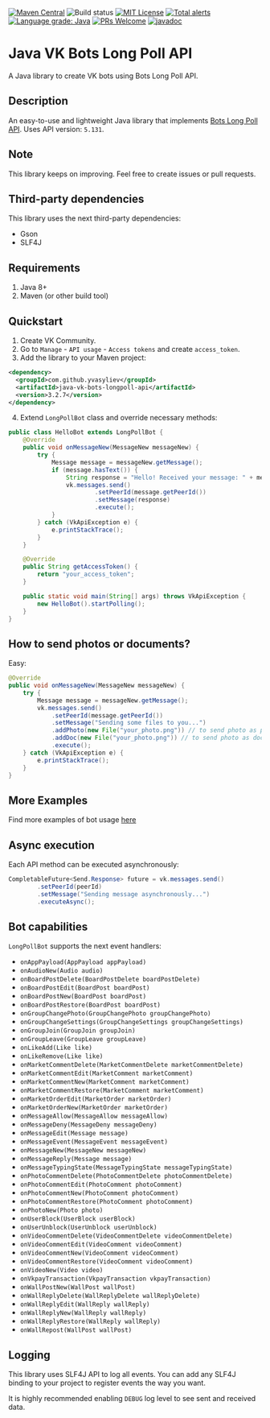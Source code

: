 [![Maven Central](https://maven-badges.herokuapp.com/maven-central/com.github.yvasyliev/java-vk-bots-longpoll-api/badge.svg?&kill_cache=1)](https://search.maven.org/artifact/com.github.yvasyliev/java-vk-bots-longpoll-api)
![Build status](https://github.com/yvasyliev/java-vk-bots-long-poll-api/actions/workflows/build-maven-project.yml/badge.svg?branch=master)
[![MIT License](http://img.shields.io/badge/license-MIT-blue.svg?style=flat)](https://github.com/yvasyliev/java-vk-bots-long-poll-api/blob/master/LICENSE)
[![Total alerts](https://img.shields.io/lgtm/alerts/g/yvasyliev/java-vk-bots-long-poll-api.svg?logo=lgtm&logoWidth=18)](https://lgtm.com/projects/g/yvasyliev/java-vk-bots-long-poll-api/alerts/)
[![Language grade: Java](https://img.shields.io/lgtm/grade/java/g/yvasyliev/java-vk-bots-long-poll-api.svg?logo=lgtm&logoWidth=18)](https://lgtm.com/projects/g/yvasyliev/java-vk-bots-long-poll-api/context:java)
[![PRs Welcome](https://img.shields.io/badge/PRs-welcome-brightgreen.svg?style=flat)](http://makeapullrequest.com)
[![javadoc](https://javadoc.io/badge2/com.github.yvasyliev/java-vk-bots-longpoll-api/javadoc.svg)](https://javadoc.io/doc/com.github.yvasyliev/java-vk-bots-longpoll-api)
# Java VK Bots Long Poll API
A Java library to create VK bots using Bots Long Poll API.

## Description
An easy-to-use and lightweight Java library that implements [Bots Long Poll API](https://vk.com/dev/bots_longpoll). Uses API version: `5.131`.

## Note
This library keeps on improving. Feel free to create issues or pull requests.

## Third-party dependencies
This library uses the next third-party dependencies:
* Gson
* SLF4J

## Requirements
1. Java 8+
2. Maven (or other build tool)

## Quickstart
1. Create VK Community.
2. Go to `Manage` - `API usage` - `Access tokens` and create `access_token`.
3. Add the library to your Maven project:
```xml
<dependency>
  <groupId>com.github.yvasyliev</groupId>
  <artifactId>java-vk-bots-longpoll-api</artifactId>
  <version>3.2.7</version>
</dependency>
```
4. Extend `LongPollBot` class and override necessary methods:
```java
public class HelloBot extends LongPollBot {
    @Override
    public void onMessageNew(MessageNew messageNew) {
        try {
            Message message = messageNew.getMessage();
            if (message.hasText()) {
                String response = "Hello! Received your message: " + message.getText();
                vk.messages.send()
                        .setPeerId(message.getPeerId())
                        .setMessage(response)
                        .execute();
            }
        } catch (VkApiException e) {
            e.printStackTrace();
        }
    }

    @Override
    public String getAccessToken() {
        return "your_access_token";
    }

    public static void main(String[] args) throws VkApiException {
        new HelloBot().startPolling();
    }
}
```
## How to send photos or documents?
Easy:
```java
@Override
public void onMessageNew(MessageNew messageNew) {
    try {
        Message message = messageNew.getMessage();
        vk.messages.send()
            .setPeerId(message.getPeerId())
            .setMessage("Sending some files to you...")
            .addPhoto(new File("your_photo.png")) // to send photo as photo
            .addDoc(new File("your_photo.png")) // to send photo as document
            .execute();
    } catch (VkApiException e) {
        e.printStackTrace();
    }
}
```
## More Examples
Find more examples of bot usage [here](https://github.com/yvasyliev/java-vk-bots-long-poll-api-examples)
## Async execution
Each API method can be executed asynchronously:
```java
CompletableFuture<Send.Response> future = vk.messages.send()
        .setPeerId(peerId)
        .setMessage("Sending message asynchronously...")
        .executeAsync();
```
## Bot capabilities
`LongPollBot` supports the next event handlers:
* `onAppPayload(AppPayload appPayload)`
* `onAudioNew(Audio audio)`
* `onBoardPostDelete(BoardPostDelete boardPostDelete)`
* `onBoardPostEdit(BoardPost boardPost)`
* `onBoardPostNew(BoardPost boardPost)`
* `onBoardPostRestore(BoardPost boardPost)`
* `onGroupChangePhoto(GroupChangePhoto groupChangePhoto)`
* `onGroupChangeSettings(GroupChangeSettings groupChangeSettings)`
* `onGroupJoin(GroupJoin groupJoin)`
* `onGroupLeave(GroupLeave groupLeave)`
* `onLikeAdd(Like like)`
* `onLikeRemove(Like like)`
* `onMarketCommentDelete(MarketCommentDelete marketCommentDelete)`
* `onMarketCommentEdit(MarketComment marketComment)`
* `onMarketCommentNew(MarketComment marketComment)`
* `onMarketCommentRestore(MarketComment marketComment)`
* `onMarketOrderEdit(MarketOrder marketOrder)`
* `onMarketOrderNew(MarketOrder marketOrder)`
* `onMessageAllow(MessageAllow messageAllow)`
* `onMessageDeny(MessageDeny messageDeny)`
* `onMessageEdit(Message message)`
* `onMessageEvent(MessageEvent messageEvent)`
* `onMessageNew(MessageNew messageNew)`
* `onMessageReply(Message message)`
* `onMessageTypingState(MessageTypingState messageTypingState)`
* `onPhotoCommentDelete(PhotoCommentDelete photoCommentDelete)`
* `onPhotoCommentEdit(PhotoComment photoComment)`
* `onPhotoCommentNew(PhotoComment photoComment)`
* `onPhotoCommentRestore(PhotoComment photoComment)`
* `onPhotoNew(Photo photo)`
* `onUserBlock(UserBlock userBlock)`
* `onUserUnblock(UserUnblock userUnblock)`
* `onVideoCommentDelete(VideoCommentDelete videoCommentDelete)`
* `onVideoCommentEdit(VideoComment videoComment)`
* `onVideoCommentNew(VideoComment videoComment)`
* `onVideoCommentRestore(VideoComment videoComment)`
* `onVideoNew(Video video)`
* `onVkpayTransaction(VkpayTransaction vkpayTransaction)`
* `onWallPostNew(WallPost wallPost)`
* `onWallReplyDelete(WallReplyDelete wallReplyDelete)`
* `onWallReplyEdit(WallReply wallReply)`
* `onWallReplyNew(WallReply wallReply)`
* `onWallReplyRestore(WallReply wallReply)`
* `onWallRepost(WallPost wallPost)`

## Logging
This library uses SLF4J API to log all events. You can add any SLF4J binding to your project to register events the way you want.

It is highly recommended enabling `DEBUG` log level to see sent and received data.
